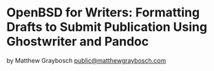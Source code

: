 # OpenBSD for Writers: Formatting Drafts to Submit Publication Using Ghostwriter and Pandoc

by Matthew Graybosch <public@matthewgraybosch.com>
